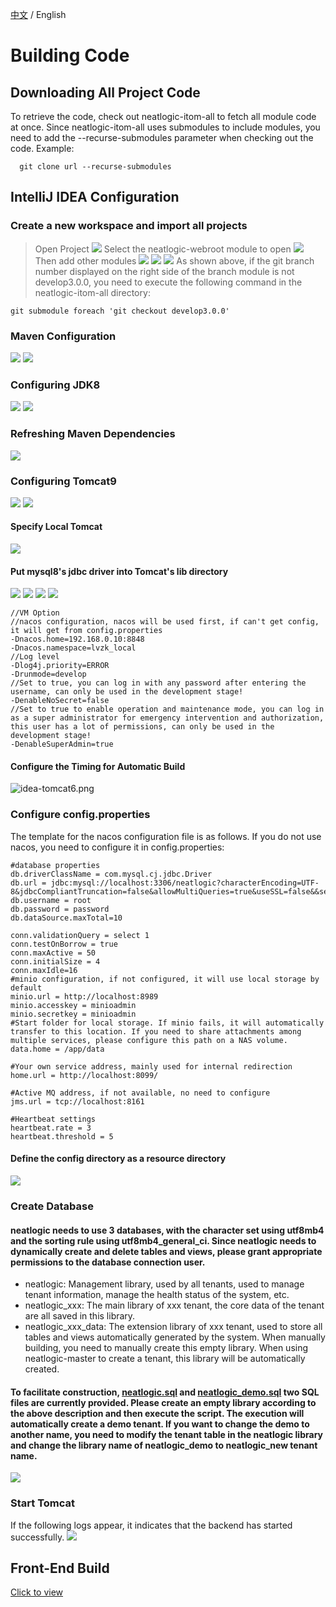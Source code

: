 [中文](CODE-BUILD.md) / English

# Building Code

## Downloading All Project Code
To retrieve the code, check out neatlogic-itom-all to fetch all module code at once. Since neatlogic-itom-all uses submodules to include modules, you need to add the --recurse-submodules parameter when checking out the code. Example:
```
  git clone url --recurse-submodules
```

## IntelliJ IDEA Configuration
### Create a new workspace and import all projects
> Open Project
![](README_IMAGES/BUILD/idea-openProject.png)
> Select the neatlogic-webroot module to open
![](README_IMAGES/BUILD/idea-openProject1.png)
> Then add other modules
![](README_IMAGES/BUILD/idea-openProject2.png)
![](README_IMAGES/BUILD/idea-openProject3.png)
![](README_IMAGES/BUILD/idea-openProject4.png)
As shown above, if the git branch number displayed on the right side of the branch module is not develop3.0.0, you need to execute the following command in the neatlogic-itom-all directory:
```
git submodule foreach 'git checkout develop3.0.0'
```
### Maven Configuration
![](README_IMAGES/BUILD/idea-projectStructure.png)
![](README_IMAGES/BUILD/idea-mavenSetting1.png)
### Configuring JDK8
![](README_IMAGES/BUILD/idea-jdk.png)
![](README_IMAGES/BUILD/idea-jdk1.png)
### Refreshing Maven Dependencies
![](README_IMAGES/BUILD/idea-mavenRefreshDependencies.png)
### Configuring Tomcat9
![](README_IMAGES/BUILD/idea-tomcat.png)
![](README_IMAGES/BUILD/idea-tomcat1.png)
#### Specify Local Tomcat
![](README_IMAGES/BUILD/idea-tomcat2.png)
#### Put mysql8's jdbc driver into Tomcat's lib directory
![](README_IMAGES/BUILD/idea-tomcat2-1.png)
![](README_IMAGES/BUILD/idea-tomcat3.png)
![](README_IMAGES/BUILD/idea-tomcat4.png)
![](README_IMAGES/BUILD/idea-tomcat5.png)
```
//VM Option
//nacos configuration, nacos will be used first, if can't get config, it will get from config.properties
-Dnacos.home=192.168.0.10:8848 
-Dnacos.namespace=lvzk_local 
//Log level
-Dlog4j.priority=ERROR 
-Drunmode=develop 
//Set to true, you can log in with any password after entering the username, can only be used in the development stage!
-DenableNoSecret=false 
//Set to true to enable operation and maintenance mode, you can log in as a super administrator for emergency intervention and authorization, this user has a lot of permissions, can only be used in the development stage!
-DenableSuperAdmin=true
```
#### Configure the Timing for Automatic Build
![idea-tomcat6.png](README_IMAGES/BUILD/idea-tomcat6.png)
### Configure config.properties
The template for the nacos configuration file is as follows. If you do not use nacos, you need to configure it in config.properties:
``` properties
#database properties
db.driverClassName = com.mysql.cj.jdbc.Driver
db.url = jdbc:mysql://localhost:3306/neatlogic?characterEncoding=UTF-8&jdbcCompliantTruncation=false&allowMultiQueries=true&useSSL=false&&serverTimeZone=Asia/Shanghai
db.username = root
db.password = password
db.dataSource.maxTotal=10

conn.validationQuery = select 1
conn.testOnBorrow = true
conn.maxActive = 50
conn.initialSize = 4
conn.maxIdle=16
#minio configuration, if not configured, it will use local storage by default
minio.url = http://localhost:8989
minio.accesskey = minioadmin
minio.secretkey = minioadmin
#Start folder for local storage. If minio fails, it will automatically transfer to this location. If you need to share attachments among multiple services, please configure this path on a NAS volume.
data.home = /app/data

#Your own service address, mainly used for internal redirection
home.url = http://localhost:8099/

#Active MQ address, if not available, no need to configure
jms.url = tcp://localhost:8161

#Heartbeat settings
heartbeat.rate = 3
heartbeat.threshold = 5

```
#### Define the config directory as a resource directory
![](README_IMAGES/BUILD/idea-config.png)

### Create Database
#### neatlogic needs to use 3 databases, with the character set using utf8mb4 and the sorting rule using utf8mb4_general_ci. Since neatlogic needs to dynamically create and delete tables and views, please grant appropriate permissions to the database connection user.
  + neatlogic: Management library, used by all tenants, used to manage tenant information, manage the health status of the system, etc.
  + neatlogic_xxx: The main library of xxx tenant, the core data of the tenant are all saved in this library.
  + neatlogic_xxx_data: The extension library of xxx tenant, used to store all tables and views automatically generated by the system. When manually building, you need to manually create this empty library. When using neatlogic-master to create a tenant, this library will be automatically created.
#### To facilitate construction, [neatlogic.sql](neatlogic.sql) and [neatlogic_demo.sql](neatlogic_demo.sql) two SQL files are currently provided. Please create an empty library according to the above description and then execute the script. The execution will automatically create a demo tenant. If you want to change the demo to another name, you need to modify the tenant table in the neatlogic library and change the library name of neatlogic_demo to neatlogic_new tenant name.

![](README_IMAGES/BUILD/database.png)
### Start Tomcat
If the following logs appear, it indicates that the backend has started successfully.
![](README_IMAGES/BUILD/startTomcatSuccess.png)
## Front-End Build 
[Click to view](../../../neatlogic-web/blob/develop3.0.0/README.md)